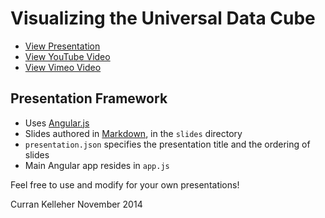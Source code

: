 # Visualizing the Universal Data Cube

 * [View Presentation](http://curran.github.io/phd/defense/)
 * [View YouTube Video](https://www.youtube.com/watch?v=XVHyygdD1Kg&feature=youtu.be&a)
 * [View Vimeo Video](https://vimeo.com/112758031)

## Presentation Framework

 * Uses [Angular.js](http://angularjs.org/)
 * Slides authored in [Markdown](http://en.wikipedia.org/wiki/Markdown), in the `slides` directory
 * `presentation.json` specifies the presentation title and the ordering of slides
 * Main Angular app resides in `app.js`

Feel free to use and modify for your own presentations!

Curran Kelleher November 2014
